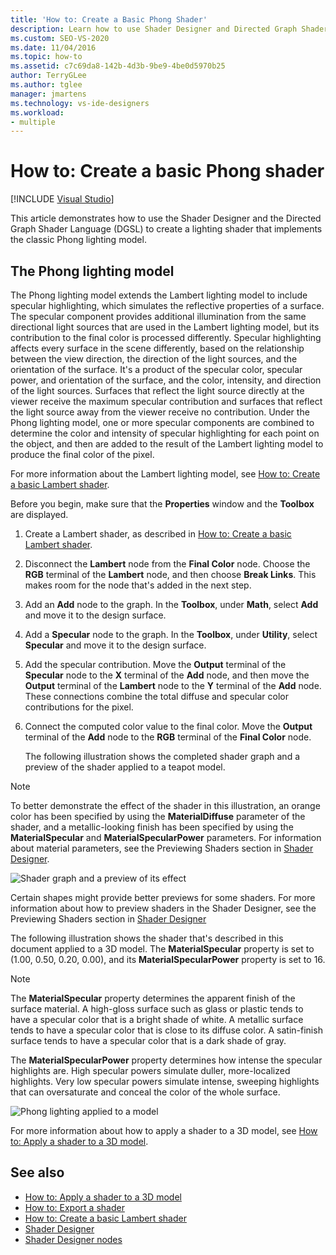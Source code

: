 ```yaml
---
title: 'How to: Create a Basic Phong Shader'
description: Learn how to use Shader Designer and Directed Graph Shader Language to create a lighting shader that implements the classic Phong lighting model.
ms.custom: SEO-VS-2020
ms.date: 11/04/2016
ms.topic: how-to
ms.assetid: c7c69da8-142b-4d3b-9be9-4be0d5970b25
author: TerryGLee
ms.author: tglee
manager: jmartens
ms.technology: vs-ide-designers
ms.workload:
- multiple
---
```

# How to: Create a basic Phong shader

 [!INCLUDE [Visual Studio](~/includes/applies-to-version/vs-windows-only.md)]

This article demonstrates how to use the Shader Designer and the Directed Graph Shader Language (DGSL) to create a lighting shader that implements the classic Phong lighting model.

## The Phong lighting model

The Phong lighting model extends the Lambert lighting model to include specular highlighting, which simulates the reflective properties of a surface. The specular component provides additional illumination from the same directional light sources that are used in the Lambert lighting model, but its contribution to the final color is processed differently. Specular highlighting affects every surface in the scene differently, based on the relationship between the view direction, the direction of the light sources, and the orientation of the surface. It's a product of the specular color, specular power, and orientation of the surface, and the color, intensity, and direction of the light sources. Surfaces that reflect the light source directly at the viewer receive the maximum specular contribution and surfaces that reflect the light source away from the viewer receive no contribution. Under the Phong lighting model, one or more specular components are combined to determine the color and intensity of specular highlighting for each point on the object, and then are added to the result of the Lambert lighting model to produce the final color of the pixel.

For more information about the Lambert lighting model, see [How to: Create a basic Lambert shader](../designers/how-to-create-a-basic-lambert-shader.md).

Before you begin, make sure that the **Properties** window and the **Toolbox** are displayed.

1. Create a Lambert shader, as described in [How to: Create a basic Lambert shader](../designers/how-to-create-a-basic-lambert-shader.md).

2. Disconnect the **Lambert** node from the **Final Color** node. Choose the **RGB** terminal of the **Lambert** node, and then choose **Break Links**. This makes room for the node that's added in the next step.

3. Add an **Add** node to the graph. In the **Toolbox**, under **Math**, select **Add** and move it to the design surface.

4. Add a **Specular** node to the graph. In the **Toolbox**, under **Utility**, select **Specular** and move it to the design surface.

5. Add the specular contribution. Move the **Output** terminal of the **Specular** node to the **X** terminal of the **Add** node, and then move the **Output** terminal of the **Lambert** node to the **Y** terminal of the **Add** node. These connections combine the total diffuse and specular color contributions for the pixel.

6. Connect the computed color value to the final color. Move the **Output** terminal of the **Add** node to the **RGB** terminal of the **Final Color** node.

   The following illustration shows the completed shader graph and a preview of the shader applied to a teapot model.

> [!NOTE]
> To better demonstrate the effect of the shader in this illustration, an orange color has been specified by using the **MaterialDiffuse** parameter of the shader, and a metallic-looking finish has been specified by using the **MaterialSpecular** and **MaterialSpecularPower** parameters. For information about material parameters, see the Previewing Shaders section in [Shader Designer](../designers/shader-designer.md).

![Shader graph and a preview of its effect](../designers/media/digit-lighting-graph.png)

Certain shapes might provide better previews for some shaders. For more information about how to preview shaders in the Shader Designer, see the Previewing Shaders section in [Shader Designer](../designers/shader-designer.md)

The following illustration shows the shader that's described in this document applied to a 3D model. The **MaterialSpecular** property is set to (1.00, 0.50, 0.20, 0.00), and its **MaterialSpecularPower** property is set to 16.

> [!NOTE]
> The **MaterialSpecular** property determines the apparent finish of the surface material. A high-gloss surface such as glass or plastic tends to have a specular color that is a bright shade of white. A metallic surface tends to have a specular color that is close to its diffuse color. A satin-finish surface tends to have a specular color that is a dark shade of gray.
>
> The **MaterialSpecularPower** property determines how intense the specular highlights are. High specular powers simulate duller, more-localized highlights. Very low specular powers simulate intense, sweeping highlights that can oversaturate and conceal the color of the whole surface.

![Phong lighting applied to a model](../designers/media/digit-lighting-model.png)

For more information about how to apply a shader to a 3D model, see [How to: Apply a shader to a 3D model](../designers/how-to-apply-a-shader-to-a-3-d-model.md).

## See also

- [How to: Apply a shader to a 3D model](../designers/how-to-apply-a-shader-to-a-3-d-model.md)
- [How to: Export a shader](../designers/how-to-export-a-shader.md)
- [How to: Create a basic Lambert shader](../designers/how-to-create-a-basic-lambert-shader.md)
- [Shader Designer](../designers/shader-designer.md)
- [Shader Designer nodes](../designers/shader-designer-nodes.md)
